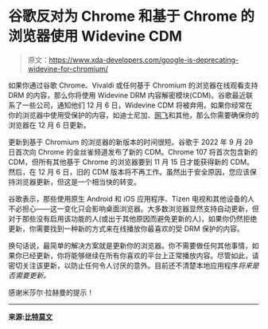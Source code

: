 # 谷歌反对为 Chrome 和基于 Chrome 的浏览器使用 Widevine CDM

> 原文：<https://www.xda-developers.com/google-is-deprecating-widevine-for-chromium/>

如果你通过谷歌 Chrome、Vivaldi 或任何基于 Chromium 的浏览器在线观看支持 DRM 的内容，那么你将使用 Widevine DRM 内容解密模块(CDM)。谷歌最近联系了一些公司，通知他们 12 月 6 日，Widevine CDM 将被弃用。如果你经常在你的浏览器中使用受保护的内容，如迪士尼加、[网飞](https://www.xda-developers.com/netflix-ad-supported-next-month/)和其他，那么你需要确保你的浏览器在 12 月 6 日更新。

更新到基于 Chromium 的浏览器的新版本的时间很短。谷歌于 2022 年 9 月 29 日首次向 Chrome 的金丝雀频道发布了新的 CDM。Chrome 107 将首次包含新的 CDM，但所有其他基于 Chrome 的浏览器要到 11 月 15 日才能获得新的 CDM。然后，在 12 月 6 日，旧的 CDM 版本将不再工作。虽然出于安全原因，您应该保持浏览器更新，但这是一个相当快的转变。

谷歌表示，那些使用原生 Android 和 iOS 应用程序、Tizen 电视和其他设备的人不必担心——这一变化只会影响桌面浏览器。大多数浏览器显然支持自动更新，但对于那些没有启用该功能的人(或出于其他原因而避免更新的人)，如果你仍然拒绝更新，你需要找到一种新的方式来在线播放你最喜欢的受 DRM 保护的内容。

换句话说，最简单的解决方案就是更新你的浏览器。你不需要做任何其他事情，如果你已经更新，你将能够继续在所有你喜欢的平台上正常播放内容。尽管如此，请密切关注该更新，以防止任何令人讨厌的意外。目前还不清楚本地应用程序*将来是否需要更新。*

感谢米莎尔·拉赫曼的提示！

* * *

**来源:[比特莫文](https://bitmovin.com/google-deprecating-widevine-drm-cdm/)**